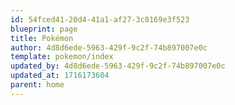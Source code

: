 ```yaml
---
id: 54fced41-20d4-41a1-af27-3c0169e3f523
blueprint: page
title: Pokémon
author: 4d8d6ede-5963-429f-9c2f-74b897007e0c
template: pokemon/index
updated_by: 4d8d6ede-5963-429f-9c2f-74b897007e0c
updated_at: 1716173604
parent: home
---
```

